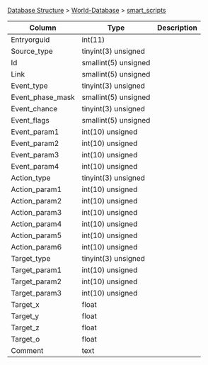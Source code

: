[Database Structure](Database-Structure) > [World-Database](World-Database) > [smart_scripts](smart_scripts)

Column | Type | Description
--- | --- | ---
Entryorguid | int(11) | 
Source_type | tinyint(3) unsigned | 
Id | smallint(5) unsigned | 
Link | smallint(5) unsigned | 
Event_type | tinyint(3) unsigned | 
Event_phase_mask | smallint(5) unsigned | 
Event_chance | tinyint(3) unsigned | 
Event_flags | smallint(5) unsigned | 
Event_param1 | int(10) unsigned | 
Event_param2 | int(10) unsigned | 
Event_param3 | int(10) unsigned | 
Event_param4 | int(10) unsigned | 
Action_type | tinyint(3) unsigned | 
Action_param1 | int(10) unsigned | 
Action_param2 | int(10) unsigned | 
Action_param3 | int(10) unsigned | 
Action_param4 | int(10) unsigned | 
Action_param5 | int(10) unsigned | 
Action_param6 | int(10) unsigned | 
Target_type | tinyint(3) unsigned | 
Target_param1 | int(10) unsigned | 
Target_param2 | int(10) unsigned | 
Target_param3 | int(10) unsigned | 
Target_x | float | 
Target_y | float | 
Target_z | float | 
Target_o | float | 
Comment | text | 
